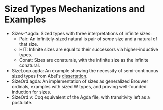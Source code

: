 # Sized Types Mechanizations and Examples
* Sizes-*.agda: Sized types with three interpretations of infinite sizes:
  * Pair: An infinitely-sized natural is pair of *some* size and a natural of that size.
  * HIT: Infinite sizes are equal to their successors via higher-inductive types.
  * Conat: Sizes are conaturals, with the infinite size as the infinite conatural.
* SizeLoop.agda: An example showing the necessity of semi-continuous sized types from Abel's [dissertation](http://www.cse.chalmers.se/~abela/diss.pdf).
* SizeOrd.agda: An implementation of sizes as generalized Brouwer ordinals, examples with sized W types, and proving well-founded induction for sizes.
* SizeOrd.v: Coq equivalent of the Agda file, with transitivity left as a postulate.
